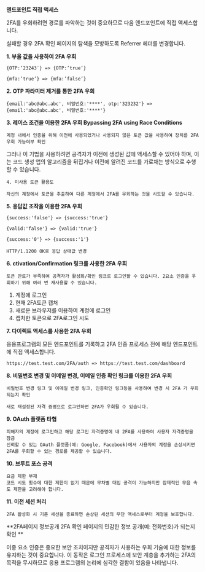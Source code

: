 **엔드포인트 직접 액세스**

2FA를 우회하려면 경로를 파악하는 것이 중요하므로 다음 엔드포인트에 직접 액세스합니다. 

실패할 경우 2FA 확인 페이지의 탐색을 모방하도록 Referrer 헤더를 변경합니다.

**1. 부울 값을 사용하여 2FA 우회**
```
{OTP:’23243′} => {OTP:’true’}
```
```
{mfa:’true’} => {mfa:’false’}
```

**2. OTP 파라미터 제거를 통한 2FA 우회**
```
{email:'abc@abc.abc', 비밀번호:'****', otp:'323232'} => {email:'abc@abc.abc', 비밀번호:'****'}
```

**3. 레이스 조건을 이용한 2FA 우회 Bypassing 2FA using Race Conditions** 
```
계정 내에서 인증을 위해 이전에 사용되었거나 사용되지 않은 토큰 값을 사용하여 장치를 2FA 우회 가능여부 확인
```
그러나 이 기법을 사용하려면 공격자가 이전에 생성된 값에 액세스할 수 있어야 하며, 이는 코드 생성 앱의 알고리즘을 뒤집거나 이전에 알려진 코드를 가로채는 방식으로 수행할 수 있습니다.

``4. 미사용 토큰 활용도``

```
자신의 계정에서 토큰을 추출하여 다른 계정에서 2FA를 우회하는 것을 시도할 수 있습니다.
```

**5. 응답값 조작을 이용한 2FA 우회**
```
{success:'false'} => {success:'true'}
```
```
{valid:'false'} => {valid:'true'}
```
```
{success:'0'} => {success:'1'}
```
```
HTTP/1.1200 OK로 응답 상태값 변경
```

**6. ctivation/Confirmation 링크를 사용한 2FA 우회**

```
토큰 만료가 부족하여 공격자가 활성화/확인 링크로 로그인할 수 있습니다. 2요소 인증을 우회하기 위해 여러 번 재사용할 수 있습니다. 
```
1. 계정에 로그인
2. 현재 2FA토큰 캡처
3. 새로운 브라우저를 이용하여 계정에 로그인
4. 캡처한 토큰으로 2FA로그인 시도 

**7. 다이렉트 액세스를 사용한 2FA 우회**

응용프로그램의 모든 엔드포인트를 기록하고 2FA 인증 프로세스 전에 해당 엔드포인트에 직접 액세스합니다.

```
https://test.test.com/2FA/auth => https://test.test.com/dashboard
```

**8. 비밀번호 변경 및 이메일 변경, 이메일 인증 확인 링크를 이용한 2FA 우회**
```
비밀번호 변경 링크 및 이메일 변경 링크, 인증확인 링크등을 사용하여 변경 시 2FA 가 우회되는지 확인

새로 재설정된 자격 증명으로 로그인하면 2FA가 우회될 수 있습니다.
```

**9. OAuth 플랫폼 타협**
```
피해자의 계정에 로그인하고 해당 로그인 자격증명에 내 2FA를 사용하여 사용자 자격증명을 잠금
신뢰할 수 있는 OAuth 플랫폼(예: Google, Facebook)에서 사용자의 계정을 손상시키면 2FA를 우회할 수 있는 경로를 제공할 수 있습니다.
```

**10. 브루트 포스 공격**
```
요금 제한 부재
코드 시도 횟수에 대한 제한이 없기 때문에 무차별 대입 공격이 가능하지만 잠재적인 무음 속도 제한을 고려해야 합니다.
```

**11. 이전 세션 처리**
```
2FA 활성화 시 기존 세션을 종료하면 손상된 세션의 무단 액세스로부터 계정을 보호합니다.
```

**2FA페이지 정보공개
2FA 확인 페이지의 민감한 정보 공개(예: 전화번호)가 되는지 확인
**

이중 요소 인증은 중요한 보안 조치이지만 공격자가 사용하는 우회 기술에 대한 정보를 유지하는 것이 중요합니다. 
이 동작은 로그인 프로세스에 보안 계층을 추가하는 2FA의 목적을 무시하므로 응용 프로그램의 논리에 심각한 결함이 있음을 나타냅니다.
